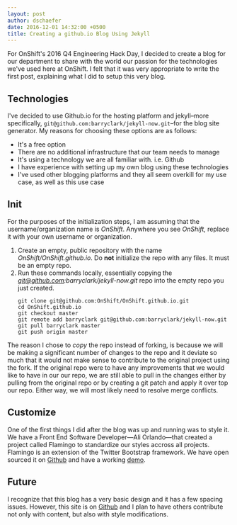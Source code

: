 ```yaml
---
layout: post
author: dschaefer
date: 2016-12-01 14:32:00 +0500
title: Creating a github.io Blog Using Jekyll
---
```


For OnShift's 2016 Q4 Engineering Hack Day, I decided to create a blog for our department to share with the world our passion for the technologies we've used here at OnShift. I felt that it was very appropriate to write the first post, explaining what I did to setup this very blog.

## Technologies

I've decided to use Github.io for the hosting platform and jekyll&ndash;more specifically, `git@github.com:barryclark/jekyll-now.git`&ndash;for the blog site generator. My reasons for choosing these options are as follows:

- It's a free option
- There are no additional infrastructure that our team needs to manage
- It's using a technology we are all familiar with. i.e. Github
- I have experience with setting up my own blog using these technologies
- I've used other blogging platforms and they all seem overkill for my use case, as well as this use case

## Init

For the purposes of the initialization steps, I am assuming that the username/organization name is *OnShift*. Anywhere you see *OnShift*, replace it with your own username or organization.

1. Create an empty, public repository with the name *OnShift/OnShift.github.io*. Do **not** initialize the repo with any files. It must be an empty repo.
2. Run these commands locally, essentially copying the *git@github.com:barryclark/jekyll-now.git* repo into the empty repo you just created.
   <pre>
   <code>git clone git@github.com:OnShift/OnShift.github.io.git
   cd OnShift.github.io
   git checkout master
   git remote add barryclark git@github.com:barryclark/jekyll-now.git
   git pull barryclark master
   git push origin master</code>
   </pre>

The reason I chose to *copy* the repo instead of forking, is because we will be making a significant number of changes to the repo and it deviate so much that it would not make sense to contribute to the original project using the fork. If the original repo were to have any improvements that we would like to have in our our repo, we are still able to pull in the changes either by pulling from the original repo or by creating a git patch and apply it over top our repo. Either way, we will most likely need to resolve merge conflicts.

## Customize

One of the first things I did after the blog was up and running was to style it. We have a Front End Software Developer—Ali Orlando—that created a project called Flamingo to standardize our styles accross all projects. Flamingo is an extension of the Twitter Bootstrap framework. We have open sourced it on <a href="https://github.com/OnShift/flamingo">Github</a> and have a working <a href="https://onshift.github.io/flamingo/">demo</a>.

## Future

I recognize that this blog has a very basic design and it has a few spacing issues. However, this site is on <a href="https://github.com/OnShift/OnShift.github.io">Github</a> and I plan to have others contribute not only with content, but also with style modifications.

